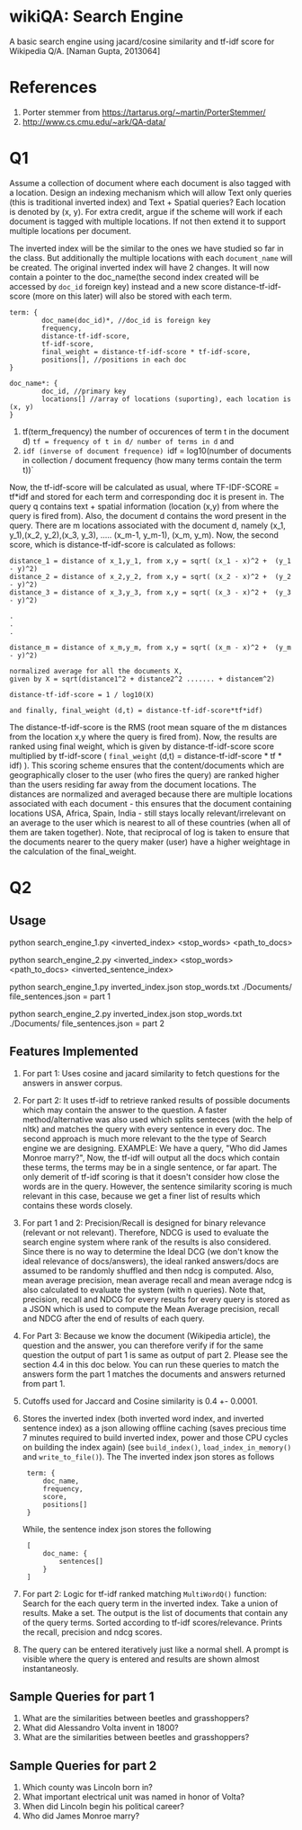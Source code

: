 # wikiQA: Search Engine
A basic search engine using jacard/cosine similarity and tf-idf score for Wikipedia Q/A. 
[Naman Gupta, 2013064]

# References

1. Porter stemmer from https://tartarus.org/~martin/PorterStemmer/
2. http://www.cs.cmu.edu/~ark/QA-data/

# Q1

Assume a collection of document where each document is also tagged with a location. Design an indexing mechanism which will allow Text only queries (this is traditional inverted index) and Text + Spatial queries?  Each location is denoted by (x, y). For extra credit, argue if the scheme will work if each document is tagged with multiple locations. If not then extend it to support multiple locations per document.

The inverted index will be the similar to the ones we have studied so far in the class. But additionally the multiple locations with each `document_name` will be created. The original inverted index will have 2 changes. It will now contain a pointer to the doc_name(the second index created will be accessed by `doc_id` foreign key) instead and a new score distance-tf-idf-score (more on this later) will also be stored with each term.
	
	term: {
			doc_name(doc_id)*, //doc_id is foreign key
			frequency,
			distance-tf-idf-score,
			tf-idf-score,
			final_weight = distance-tf-idf-score * tf-idf-score, 
			positions[], //positions in each doc
	}

	doc_name*: {
			doc_id, //primary key
			locations[] //array of locations (suporting), each location is (x, y)
	}

1. tf(term_frequency) the number of occurences of term t in the document d) `tf = frequency of t in d/ number of terms in d`
and  
2. `idf (inverse of document frequence) `idf = log10(number of documents in collection / document frequency (how many terms contain the term t))`

Now, the tf-idf-score will be calculated as usual, where TF-IDF-SCORE  = tf*idf and stored for each term and corresponding doc it is present in. The query q contains text + spatial information (location (x,y) from where the query is fired from). Also, the document d contains the word present in the query. There are m locations associated with the document d, namely (x_1, y_1),(x_2, y_2),(x_3, y_3), ..... (x_m-1, y_m-1), (x_m, y_m). Now, the second score, which is distance-tf-idf-score is calculated as follows: 
	
	distance_1 = distance of x_1,y_1, from x,y = sqrt( (x_1 - x)^2 +  (y_1 - y)^2)
	distance_2 = distance of x_2,y_2, from x,y = sqrt( (x_2 - x)^2 +  (y_2 - y)^2)
	distance_3 = distance of x_3,y_3, from x,y = sqrt( (x_3 - x)^2 +  (y_3 - y)^2)
	
	.
	.
	.

	distance_m = distance of x_m,y_m, from x,y = sqrt( (x_m - x)^2 +  (y_m - y)^2)
	
	normalized average for all the documents X,
	given by X = sqrt(distance1^2 + distance2^2 ....... + distancem^2)
	
	distance-tf-idf-score = 1 / log10(X)

	and finally, final_weight (d,t) = distance-tf-idf-score*tf*idf)

The distance-tf-idf-score is the RMS (root mean square of the m distances from the location x,y where the query is fired from). Now, the results are ranked using final weight, which is given by distance-tf-idf-score score multiplied by tf-idf-score ( `final_weight` (d,t) = distance-tf-idf-score * tf * idf) ). This scoring scheme ensures that the content/documents which are geographically closer to the user (who fires the query) are ranked higher than the users residing far away from the document locations. The distances are normalized and averaged because there are multiple locations associated with each document - this ensures that the document containing locations USA, Africa, Spain, India - still stays locally relevant/irrelevant on an average to the user which is nearest to all of these countries (when all of them are taken together). Note, that reciprocal of log is taken to ensure that the documents nearer to the query maker (user) have a higher weightage in the calculation of the final_weight.


# Q2

## Usage

python search_engine_1.py <inverted_index> <stop_words> <path_to_docs>

python search_engine_2.py <inverted_index> <stop_words> <path_to_docs> <inverted_sentence_index>

python search_engine_1.py inverted_index.json stop_words.txt ./Documents/ file_sentences.json = part 1

python search_engine_2.py inverted_index.json stop_words.txt ./Documents/ file_sentences.json = part 2

## Features Implemented

1. For part 1: Uses cosine and jacard similarity to fetch questions for the answers in answer corpus.

2. For part 2: It uses tf-idf to retrieve ranked results of possible documents which may contain the answer to the question. A faster method/alternative was also used which splits senteces (with the help of nltk) and matches the query with every sentence in every doc. The second approach is much more relevant to the the type of Search engine we are designing.
	EXAMPLE: We have a query, "Who did James Monroe marry?", Now, the tf-idf will output all the docs which contain these terms, the terms may be in a single sentence, or far apart. The only demerit of tf-idf scoring is that it doesn't consider how close the words are in the query. However, the sentence similarity scoring is much relevant in this case, because we get a finer list of results which contains these words closely.

3. For part 1 and 2: Precision/Recall is designed for binary relevance (relevant or not relevant). Therefore, NDCG is used to evaluate the search engine system where rank of the results is also considered. Since there is no way to determine the Ideal DCG (we don't know the ideal relevance of docs/answers), the ideal ranked answers/docs are assumed to be randomly shuffled and then ndcg is computed. Also, mean average precision, mean average recall and mean average ndcg is also calculated to evaluate the system (with n queries). Note that, precision, recall and NDCG for every results for every query is stored as a JSON which is used to compute the Mean Average precision, recall and NDCG after the end of results of each query.

4. For Part 3: Because we know the document (Wikipedia article), the question and the answer, you can therefore 
verify if for the same question the output of part 1 is same as output of part 2. Please see the section 4.4 in this doc below. You can run these queries to match the answers form the part 1 matches the documents and answers returned from part 1.

5.  Cutoffs used for Jaccard and Cosine similarity is 0.4 +- 0.0001. 

6. Stores the inverted index (both inverted word index, and inverted sentence index) as a json allowing offline caching (saves precious time 7 minutes required to build inverted index, power and those CPU cycles on building the index again) (see `build_index()`, `load_index_in_memory()` and `write_to_file()`). The 
	The inverted index json stores as follows 
	
		term: {
			doc_name,
			frequency,
			score,
			positions[]
		}
	While, the sentence index json stores the following

		[
			doc_name: {
				sentences[]
			}
		]

7. For part 2: Logic for tf-idf ranked matching `MultiWordQ()` function: Search for the each query term in the inverted index. Take a union of results. Make a set. The output is the list of documents that contain any of the query terms. Sorted according to tf-idf scores/relevance. Prints the recall, precision and ndcg scores.

8. The query can be entered iteratively just like a normal shell. A prompt is visible where the query is entered and results are shown almost instantaneosly.


## Sample Queries for part 1
1. What are the similarities between beetles and grasshoppers?
2. What did Alessandro Volta invent in 1800?
3. What are the similarities between beetles and grasshoppers?

## Sample Queries for part 2
1. Which county was Lincoln born in?
2. What important electrical unit was named in honor of Volta?
3. When did Lincoln begin his political career?
4. Who did James Monroe marry?
